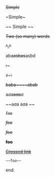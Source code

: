 ~~Simple~~

~Simple~

~~ Simple ~~

~~Two (so many) words~~

~~^_^~~

aba~~asbas~~asbd

~~:~~~

x~~~:~~

~~baba~~~~abab~~

a*a*a~~a*a*a~~*a*

~~a*a*a a*a*a ~~

~~`foo`~~

~~*foo*~~

~~_foo_~~

~~**foo**~~

~~[Crossed link](https://google.com)~~

`~~foo~~`

end.